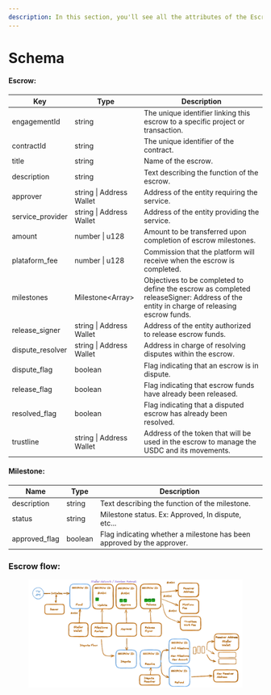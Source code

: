 ```yaml
---
description: In this section, you'll see all the attributes of the Escrow Entity.
---
```


# Schema

#### Escrow:

| Key               | Type                     | Description                                                                                                                            |
| ----------------- | ------------------------ | -------------------------------------------------------------------------------------------------------------------------------------- |
| engagementId      | string                   | The unique identifier linking this escrow to a specific project or transaction.                                                        |
| contractId        | string                   | The unique identifier of the contract.                                                                                                 |
| title             | string                   | Name of the escrow.                                                                                                                    |
| description       | string                   | Text describing the function of the escrow.                                                                                            |
| approver          | string \| Address Wallet | Address of the entity requiring the service.                                                                                           |
| service\_provider | string \| Address Wallet | Address of the entity providing the service.                                                                                           |
| amount            | number \| u128           | Amount to be transferred upon completion of escrow milestones.                                                                         |
| plataform\_fee    | number \| u128           | Commission that the platform will receive when the escrow is completed.                                                                |
| milestones        | Milestone\<Array>        | Objectives to be completed to define the escrow as completed releaseSigner: Address of the entity in charge of releasing escrow funds. |
| release\_signer   | string \| Address Wallet | Address of the entity authorized to release escrow funds.                                                                              |
| dispute\_resolver | string \| Address Wallet | Address in charge of resolving disputes within the escrow.                                                                             |
| dispute\_flag     | boolean                  | Flag indicating that an escrow is in dispute.                                                                                          |
| release\_flag     | boolean                  | Flag indicating that escrow funds have already been released.                                                                          |
| resolved\_flag    | boolean                  | Flag indicating that a disputed escrow has already been resolved.                                                                      |
| trustline         | string \| Address Wallet | Address of the token that will be used in the escrow to manage the USDC and its movements.                                             |

#### Milestone:

| Name           | Type    | Description                                                            |
| -------------- | ------- | ---------------------------------------------------------------------- |
| description    | string  | Text describing the function of the milestone.                         |
| status         | string  | Milestone status. Ex: Approved, In dispute, etc...                     |
| approved\_flag | boolean | Flag indicating whether a milestone has been approved by the approver. |

### Escrow flow:

<figure><img src="../../../.gitbook/assets/Escrow_Schema.png" alt=""><figcaption></figcaption></figure>

